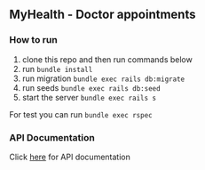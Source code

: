 ## MyHealth - Doctor appointments

### How to run

1. clone this repo and then run commands below
2. run `bundle install`
3. run migration `bundle exec rails db:migrate`
4. run seeds `bundle exec rails db:seed`
5. start the server `bundle exec rails s`

For test you can run `bundle exec rspec`

### API Documentation
Click [here](https://github.com/muslih/myhealth/wiki/API-Documentation) for API documentation


